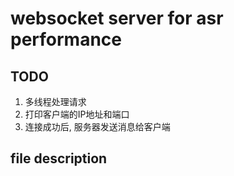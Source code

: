 # websocket server for asr performance  

## TODO
1. 多线程处理请求  
2. 打印客户端的IP地址和端口  
3. 连接成功后, 服务器发送消息给客户端  

## file description
